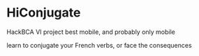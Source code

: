 # HiConjugate
HackBCA VI project
best mobile, and probably only mobile

learn to conjugate your French verbs, or face the consequences
